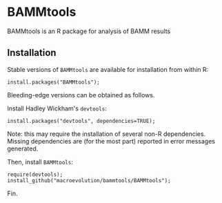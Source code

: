 BAMMtools
=========

BAMMtools is an R package for analysis of BAMM results

Installation
---------------
Stable versions of ```BAMMtools``` are available for installation from within R:

	install.packages("BAMMtools");

Bleeding-edge versions can be obtained as follows.

Install Hadley Wickham's ```devtools```:

	install.packages("devtools", dependencies=TRUE);

Note: this may require the installation of several non-R dependencies. Missing dependencies are (for the most part) reported in error messages generated.


Then, install ```BAMMtools```:

	require(devtools);
	install_github("macroevolution/bammtools/BAMMtools");

Fin.
